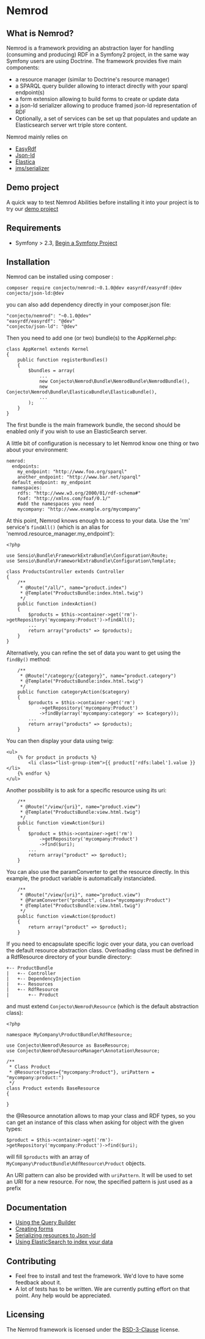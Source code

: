 Nemrod
======

What is Nemrod?
-----------------
Nemrod is a framework providing an abstraction layer for handling (consuming and producing) RDF in a Symfony2 project,
in the same way Symfony users are using Doctrine. The framework provides five main components:

- a resource manager (similar to Doctrine's resource manager)
- a SPARQL query builder allowing to interact directly with your sparql endpoint(s)
- a form extension allowing to build forms to create or update data
- a json-ld serializer allowing to produce framed json-ld representation of RDF
- Optionally, a set of services can be set up that populates and update an Elasticsearch server wrt triple store content.

Nemrod mainly relies on

- [EasyRdf](https://github.com/njh/easyrdf)
- [Json-ld](https://github.com/lanthaler/JsonLD)
- [Elastica](https://github.com/ruflin/Elastica)
- [jms/serializer](https://github.com/schmittjoh/serializer)



Demo project
------------
A quick way to test Nemrod Abilities before installing it into your project is to try our [demo project](https://github.com/conjecto/nemrod-demo)

Requirements
------------
- Symfony > 2.3, [Begin a Symfony Project](http://symfony.com/get-started)

Installation
------------
Nemrod can be installed using composer :

    composer require conjecto/nemrod:~0.1.0@dev easyrdf/easyrdf:@dev conjecto/json-ld:@dev

you can also add dependency directly in your composer.json file:

    "conjecto/nemrod": "~0.1.0@dev"
    "easyrdf/easyrdf": "@dev"
    "conjecto/json-ld": "@dev"

Then you need to add one (or two) bundle(s) to the AppKernel.php:

	class AppKernel extends Kernel
	{
    	public function registerBundles()
    	{
        	$bundles = array(
			    ...
			    new Conjecto\Nemrod\Bundle\NemrodBundle\NemrodBundle(),
    		    new Conjecto\Nemrod\Bundle\ElasticaBundle\ElasticaBundle(),
			    ...
			);
		}
	}

The first bundle is the main framework bundle, the second should be enabled only if you wish to use an ElasticSearch server.

A little bit of configuration is necessary to let Nemrod know one thing or two about your environment:

	nemrod:
	  endpoints:
        my_endpoint: "http://www.foo.org/sparql"
    	another_endpoint: "http://www.bar.net/sparql"
      default_endpoint: my_endpoint
      namespaces:
        rdfs: "http://www.w3.org/2000/01/rdf-schema#"
        foaf: "http://xmlns.com/foaf/0.1/"
        #add the namespaces you need
		mycompany: "http://www.example.org/mycompany"

At this point, Nemrod knows enough to access to your data. Use the 'rm' service's `findAll()` (which is an alias for 'nemrod.resource\_manager.my\_endpoint'):

	<?php
	
	use Sensio\Bundle\FrameworkExtraBundle\Configuration\Route;
	use Sensio\Bundle\FrameworkExtraBundle\Configuration\Template;

	class ProductsController extends Controller
	{
    	/**
     	 * @Route("/all/", name="product.index")
     	 * @Template("ProductsBundle:index.html.twig")
     	 */
    	public function indexAction()
    	{
			$products = $this->container->get('rm')->getRepository('mycompany:Product')->findAll();
			...
			return array("products" => $products);
		}
	}

Alternatively, you can refine the set of data you want to get using the `findBy()` method:

    	/**
     	 * @Route("/category/{category}", name="product.category")
     	 * @Template("ProductsBundle:index.html.twig")
     	 */
    	public function categoryAction($category)
    	{
			$products = $this->container->get('rm')
				->getRepository('mycompany:Product')
				->findBy(array('mycompany:category' => $category));
			...
			return array("products" => $products);
		}

You can then display your data using twig:

	<ul>
    	{% for product in products %}
        	<li class="list-group-item">{{ product['rdfs:label'].value }}</li>
      	{% endfor %}
    </ul>

Another possibility is to ask for a specific resource using its uri:

    	/**
     	 * @Route("/view/{uri}", name="product.view")
     	 * @Template("ProductsBundle:view.html.twig")
     	 */
    	public function viewAction($uri)
    	{
			$product = $this->container->get('rm')
				->getRepository('mycompany:Product')
				->find($uri);
			...
			return array("product" => $product);
		}

You can also use the paramConverter to get the resource directly. In this example, the product variable is automatically instanciated.

        /**
     	 * @Route("/view/{uri}", name="product.view")
     	 * @ParamConverter("product", class="mycompany:Product")
     	 * @Template("ProductsBundle:view.html.twig")
     	 */
    	public function viewAction($product)
    	{
			return array("product" => $product);
		}
		
If you need to encapsulate specific logic over your data, you can overload the default resource abstraction class. Overloading class must be defined in a RdfResource directory of your bundle directory:


	+-- ProductBundle
	|   +-- Controller
	|   +-- DependencyInjection
	|   +-- Resources
	|   +-- RdfResource
	|		+-- Product

and must extend `Conjecto\Nemrod\Resource` (which is the default abstraction class):
	
	<?php
	
	namespace MyCompany\ProductBundle\RdfResource;
	
	use Conjecto\Nemrod\Resource as BaseResource;
	use Conjecto\Nemrod\ResourceManager\Annotation\Resource;
	
	/**
	 * Class Product
	 * @Resource(types={"mycompany:Product"}, uriPattern = "mycompany:product:")
	 */
	class Product extends BaseResource
	{

	}

the @Resource annotation allows to map your class and RDF types, so you can get an instance of this class when asking for object with the given types:

	$product = $this->container->get('rm')->getRepository('mycompany:Product')->find($uri);

will fill `$products` with an array of `MyCompany\ProductBundle\RdfResource\Product` objects.

An URI pattern can also be provided with `uriPattern`. It will be used to set an URI for a new resource. For now, the specified pattern is just used as a prefix

Documentation
-------------

- [Using the Query Builder](doc/querybuilder.md)
- [Creating forms](doc/forms.md)
- [Serializing resources to Json-ld](doc/serializer.md)
- [Using ElasticSearch to index your data](doc/elasticsearch.md)

Contributing
------------

- Feel free to install and test the framework. We'd love to have some feedback about it.
- A lot of tests has to be written. We are currently putting effort on that point. Any help would be appreciated.


Licensing
-----
The Nemrod framework is licensed under the [BSD-3-Clause](LICENSE.md) license.
